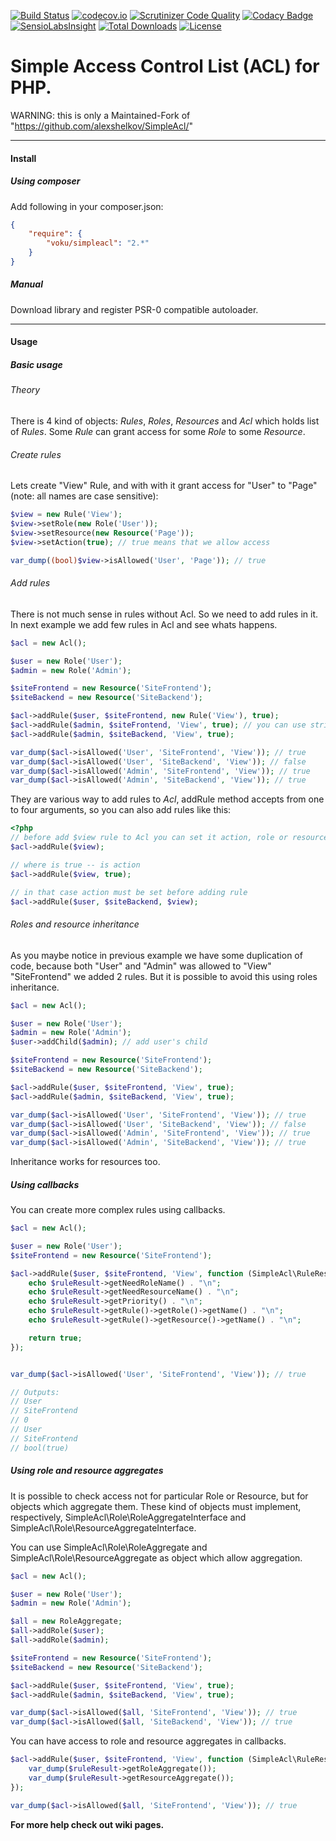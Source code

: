 [![Build Status](https://travis-ci.org/voku/SimpleAcl.svg?branch=master)](https://travis-ci.org/voku/SimpleAcl)
[![codecov.io](https://codecov.io/github/voku/SimpleAcl/coverage.svg?branch=master)](https://codecov.io/github/voku/SimpleAcl?branch=master)
[![Scrutinizer Code Quality](https://scrutinizer-ci.com/g/voku/SimpleAcl/badges/quality-score.png?b=master)](https://scrutinizer-ci.com/g/voku/SimpleAcl/?branch=master)
[![Codacy Badge](https://api.codacy.com/project/badge/d436d991108448468c8854c77f62ae0c)](https://www.codacy.com/app/voku/SimpleAcl)
[![SensioLabsInsight](https://insight.sensiolabs.com/projects/3d1a775e-017b-4a35-9776-84679317e807/mini.png)](https://insight.sensiolabs.com/projects/3d1a775e-017b-4a35-9776-84679317e807)
[![Total Downloads](https://poser.pugx.org/voku/SimpleAcl/downloads)](https://packagist.org/packages/voku/SimpleAcl)
[![License](https://poser.pugx.org/voku/SimpleAcl/license.svg)](https://packagist.org/packages/voku/SimpleAcl)

# Simple Access Control List (ACL) for PHP.

WARNING: this is only a Maintained-Fork of "https://github.com/alexshelkov/SimpleAcl/"

---

#### Install
##### Using composer
Add following in your composer.json:
```json
{
    "require": {
        "voku/simpleacl": "2.*"
    }
}
```
##### Manual
Download library and register PSR-0 compatible autoloader.

---

#### Usage
##### Basic usage
###### Theory
There is 4 kind of objects: *Rules*, *Roles*, *Resources* and *Acl* which holds list of *Rules*. Some *Rule* can grant access for some *Role* to some *Resource*.

###### Create rules
Lets create "View" Rule, and with with it grant access for "User" to "Page" (note: all names are case sensitive):
```php
$view = new Rule('View');
$view->setRole(new Role('User'));
$view->setResource(new Resource('Page'));
$view->setAction(true); // true means that we allow access

var_dump((bool)$view->isAllowed('User', 'Page')); // true
```

###### Add rules
There is not much sense in rules without Acl. So we need to add rules in it. In next example we add few rules in Acl and see whats happens.
```php
$acl = new Acl();

$user = new Role('User');
$admin = new Role('Admin');

$siteFrontend = new Resource('SiteFrontend');
$siteBackend = new Resource('SiteBackend');

$acl->addRule($user, $siteFrontend, new Rule('View'), true);
$acl->addRule($admin, $siteFrontend, 'View', true); // you can use string as rule
$acl->addRule($admin, $siteBackend, 'View', true);

var_dump($acl->isAllowed('User', 'SiteFrontend', 'View')); // true
var_dump($acl->isAllowed('User', 'SiteBackend', 'View')); // false
var_dump($acl->isAllowed('Admin', 'SiteFrontend', 'View')); // true
var_dump($acl->isAllowed('Admin', 'SiteBackend', 'View')); // true
```
They are various way to add rules to *Acl*, addRule method accepts from one to four arguments, so you can also add rules like this:
```php
<?php
// before add $view rule to Acl you can set it action, role or resource
$acl->addRule($view);

// where is true -- is action
$acl->addRule($view, true);

// in that case action must be set before adding rule
$acl->addRule($user, $siteBackend, $view);
```

###### Roles and resource inheritance
As you maybe notice in previous example we have some duplication of code, because both "User" and "Admin" was allowed to "View" "SiteFrontend" we added 2 rules. But it is possible to avoid this using roles inheritance.
```php
$acl = new Acl();

$user = new Role('User');
$admin = new Role('Admin');
$user->addChild($admin); // add user's child

$siteFrontend = new Resource('SiteFrontend');
$siteBackend = new Resource('SiteBackend');

$acl->addRule($user, $siteFrontend, 'View', true);
$acl->addRule($admin, $siteBackend, 'View', true);

var_dump($acl->isAllowed('User', 'SiteFrontend', 'View')); // true
var_dump($acl->isAllowed('User', 'SiteBackend', 'View')); // false
var_dump($acl->isAllowed('Admin', 'SiteFrontend', 'View')); // true
var_dump($acl->isAllowed('Admin', 'SiteBackend', 'View')); // true
```
Inheritance works for resources too.

##### Using callbacks
You can create more complex rules using callbacks.
```php
$acl = new Acl();

$user = new Role('User');
$siteFrontend = new Resource('SiteFrontend');

$acl->addRule($user, $siteFrontend, 'View', function (SimpleAcl\RuleResult $ruleResult) {
    echo $ruleResult->getNeedRoleName() . "\n";
    echo $ruleResult->getNeedResourceName() . "\n";
    echo $ruleResult->getPriority() . "\n";
    echo $ruleResult->getRule()->getRole()->getName() . "\n";
    echo $ruleResult->getRule()->getResource()->getName() . "\n";

    return true;
});


var_dump($acl->isAllowed('User', 'SiteFrontend', 'View')); // true

// Outputs:
// User
// SiteFrontend
// 0
// User
// SiteFrontend
// bool(true)
```

##### Using role and resource aggregates
It is possible to check access not for particular Role or Resource, but for objects which aggregate them. These kind of objects must implement, respectively, SimpleAcl\Role\RoleAggregateInterface and SimpleAcl\Role\ResourceAggregateInterface.

You can use SimpleAcl\Role\RoleAggregate and SimpleAcl\Role\ResourceAggregate as object which allow aggregation.
```php
$acl = new Acl();

$user = new Role('User');
$admin = new Role('Admin');

$all = new RoleAggregate;
$all->addRole($user);
$all->addRole($admin);

$siteFrontend = new Resource('SiteFrontend');
$siteBackend = new Resource('SiteBackend');

$acl->addRule($user, $siteFrontend, 'View', true);
$acl->addRule($admin, $siteBackend, 'View', true);

var_dump($acl->isAllowed($all, 'SiteFrontend', 'View')); // true
var_dump($acl->isAllowed($all, 'SiteBackend', 'View')); // true
```

You can have access to role and resource aggregates in callbacks.
```php
$acl->addRule($user, $siteFrontend, 'View', function (SimpleAcl\RuleResult $ruleResult) {
    var_dump($ruleResult->getRoleAggregate());
    var_dump($ruleResult->getResourceAggregate());
});

var_dump($acl->isAllowed($all, 'SiteFrontend', 'View')); // true
```

__For more help check out wiki pages.__

